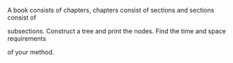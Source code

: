 A book consists of chapters, chapters consist of sections and sections consist of

subsections. Construct a tree and print the nodes. Find the time and space requirements

of your method.
